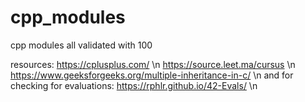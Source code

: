 # cpp_modules

cpp modules all validated with 100

resources:
https://cplusplus.com/ \n
https://source.leet.ma/cursus \n
https://www.geeksforgeeks.org/multiple-inheritance-in-c/ \n
and for checking for evaluations:
https://rphlr.github.io/42-Evals/ \n
